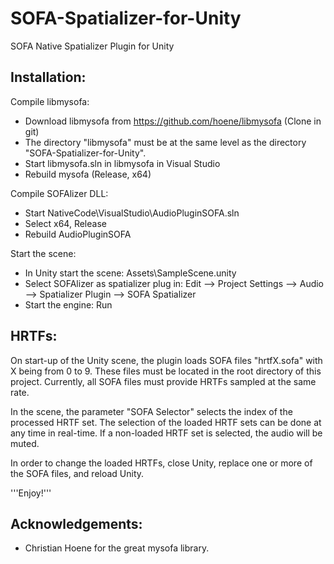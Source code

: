 # SOFA-Spatializer-for-Unity
SOFA Native Spatializer Plugin for Unity

Installation:
-------------

Compile libmysofa:
* Download libmysofa from https://github.com/hoene/libmysofa (Clone in git)
* The directory "libmysofa" must be at the same level as the directory "SOFA-Spatializer-for-Unity".
* Start libmysofa.sln in libmysofa in Visual Studio
* Rebuild mysofa (Release, x64)

Compile SOFAlizer DLL:
* Start NativeCode\VisualStudio\AudioPluginSOFA.sln
* Select x64, Release
* Rebuild AudioPluginSOFA 

Start the scene:
* In Unity start the scene: Assets\SampleScene.unity
* Select SOFAlizer as spatializer plug in: Edit --> Project Settings --> Audio --> Spatializer Plugin --> SOFA Spatializer
* Start the engine: Run

HRTFs:
------
On start-up of the Unity scene, the plugin loads SOFA files "hrtfX.sofa" with X being from 0 to 9. These files must be located in the root directory of this project. Currently, all SOFA files must provide HRTFs sampled at the same rate. 

In the scene, the parameter "SOFA Selector" selects the index of the processed HRTF set. The selection of the loaded HRTF sets can be done at any time in real-time. If a non-loaded HRTF set is selected, the audio will be muted.

In order to change the loaded HRTFs, close Unity, replace one or more of the SOFA files, and reload Unity. 

'''Enjoy!'''


Acknowledgements:
-----------------

* Christian Hoene for the great mysofa library. 